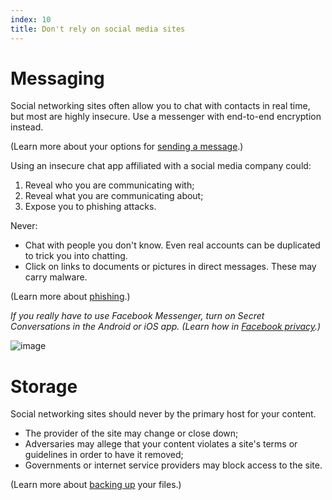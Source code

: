 ```yaml
---
index: 10
title: Don't rely on social media sites
---
```

# Messaging

Social networking sites often allow you to chat with contacts in real time, but most are highly insecure. Use a messenger with end-to-end encryption instead. 

(Learn more about your options for [sending a message](umbrella://lesson/sending-a-message).) 

Using an insecure chat app affiliated with a social media company could: 

1. Reveal who you are communicating with;
2. Reveal what you are communicating about;
3. Expose you to phishing attacks. 

Never: 

*	Chat with people you don't know. Even real accounts can be duplicated to trick you into chatting.  
*	Click on links to documents or pictures in direct messages. These may carry malware. 

(Learn more about [phishing](umbrella://lesson/phishing).)

*If you really have to use Facebook Messenger, turn on Secret Conversations in the Android or iOS app. (Learn how in [Facebook privacy](umbrella://lesson/facebook).)*  

![image](socialb4.png)

# Storage

Social networking sites should never by the primary host for your content. 

*	The provider of the site may change or close down;
*	Adversaries may allege that your content violates a site's terms or guidelines in order to have it removed; 
*	Governments or internet service providers may block access to the site.

(Learn more about [backing up](umbrella://lesson/backing-up) your files.)